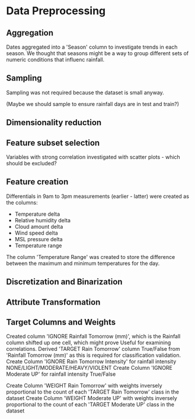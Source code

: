 # Data Preprocessing

## Aggregation

Dates aggregated into a 'Season' column to investigate trends in each season. We thought that seasons might be a way to group different sets of numeric conditions that influenc rainfall.

## Sampling

Sampling was not required because the dataset is small anyway.

(Maybe we should sample to ensure rainfall days are in test and train?)

## Dimensionality reduction


## Feature subset selection

Variables with strong correlation investigated with scatter plots - which should be excluded?

## Feature creation

Differentials in 9am to 3pm measurements (earlier - latter) were created as the columns:
- Temperature delta
- Relative humidity delta
- Cloud amount delta
- Wind speed delta
- MSL pressure delta
- Temperature range

The column 'Temperature Range' was created to store the difference between the maximum and minimum temperatures for the day.

## Discretization and Binarization

## Attribute Transformation

## Target Columns and Weights

Created column 'IGNORE Rainfall Tomorrow (mm)', which is the Rainfall column shifted up one cell, which might prove Useful for examining correlations.
Derived 'TARGET Rain Tomorrow' column True/False from 'Rainfall Tomorrow (mm)' as this is required for classification validation.
Create Column 'IGNORE Rain Tomorrow Intensity' for rainfall intensity NONE/LIGHT/MODERATE/HEAVY/VIOLENT
Create Column 'IGNORE Moderate UP' for rainfall intensity True/False

Create Column 'WEIGHT Rain Tomorrow' with weights inversely proportional to the count of each 'TARGET Rain Tomorrow' class in the dataset
Create Column 'WEIGHT Moderate UP' with weights inversely proportional to the count of each 'TARGET Moderate UP' class in the dataset
